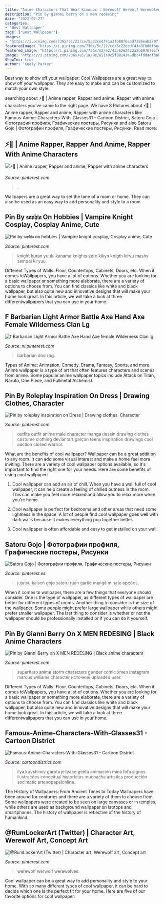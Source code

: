 ```yaml
---
title: "Anime Characters That Wear Kimonos : Werewolf Werwolf Werewolves"
description: "Pin by gianni berry on x men redesing"
date: "2022-07-27"
categories:
- "Best Wallpaper"
tags: ["Best Wallpaper"]
images:
- "https://i.pinimg.com/736x/5c/22/ce/5c22cedf41a3fb88f6ead7388eab2707.jpg"
featuredImage: "https://i.pinimg.com/736x/5c/22/ce/5c22cedf41a3fb88f6ead7388eab2707.jpg"
featured_image: "https://i.pinimg.com/736x/62/e2/42/62e2422a2b697676cf662a3d8397c585.jpg"
image: "https://i.pinimg.com/736x/85/1a/0c/851a0c5f88143e8dbc4fddadf3a8d5ab.jpg"
ShowToc: true
author: "Keely Parker"
---
```



Best way to show off your wallpaper:
Cool Wallpapers are a great way to show off your wallpaper. They are easy to make and can be customized to match your own style.

	

		
searching about ⚡🍑 | Anime rapper, Rapper and anime, Rapper with anime characters you've came to the right page. We have 8 Pictures about ⚡🍑 | Anime rapper, Rapper and anime, Rapper with anime characters like Famous-Anime-Characters-With-Glasses31 - Cartoon District, Satoru Gojo | Фотографии профиля, Графические постеры, Рисунки and also Satoru Gojo | Фотографии профиля, Графические постеры, Рисунки. Read more:
		
    
## ⚡🍑 | Anime Rapper, Rapper And Anime, Rapper With Anime Characters

<img loading=lazy src="https://i.pinimg.com/736x/62/e2/42/62e2422a2b697676cf662a3d8397c585.jpg" onerror="this.onerror=null;this.src='https://tse1.mm.bing.net/th?id=OIP.19RhqsRnyQqmINSBVhYeYgHaFW&amp;pid=15.1';" alt="⚡🍑 | Anime rapper, Rapper and anime, Rapper with anime characters">

_Source: pinterest.com_

>. 

	

Wallpapers are a great way to set the tone of a room or home. They can also be used as an easy way to add personality and style to a room.

    
## Pin By 𝔰𝔬𝔭𝔥𝔦𝔞 On Hobbies | Vampire Knight Cosplay, Cosplay Anime, Cute

<img loading=lazy src="https://i.pinimg.com/736x/5c/22/ce/5c22cedf41a3fb88f6ead7388eab2707.jpg" onerror="this.onerror=null;this.src='https://tse2.mm.bing.net/th?id=OIP.FLXK216qhl2LTgGIaS_sNAHaLH&amp;pid=15.1';" alt="Pin by 𝔰𝔬𝔭𝔥𝔦𝔞 on hobbies | Vampire knight cosplay, Cosplay anime, Cute">

_Source: pinterest.com_

>knight kuran yuuki kaname knights zero kikyo knigth kiryu mashy sempai kiryuu. 

	

Different Types of Walls: Floor, Countertops, Cabinets, Doors, etc.
When it comes toWallpapers, you have a lot of options. Whether you are looking for a basic wallpaper or something more elaborate, there are a variety of options to choose from. You can find classics like white and black wallpaper, but also quite new and innovative designs that will make your home look great. In this article, we will take a look at three differentwallpapers that you can use in your home.

    
## F Barbarian Light Armor Battle Axe Hand Axe Female Wilderness Clan Lg

<img loading=lazy src="https://i.pinimg.com/736x/85/1a/0c/851a0c5f88143e8dbc4fddadf3a8d5ab.jpg" onerror="this.onerror=null;this.src='https://tse4.mm.bing.net/th?id=OIP.mPyRX8Wt3Tq4rvyWcxdvwQHaMA&amp;pid=15.1';" alt="f Barbarian Light Armor Battle Axe Hand Axe female Wilderness Clan lg">

_Source: nl.pinterest.com_

>barbarian dnd rpg. 

	

Types of Anime: Animation, Comedy, Drama, Fantasy, Sports, and more
Anime wallpaper is a type of art that often features characters and scenes from anime. Some popular anime wallpaper topics include Attack on Titan, Naruto, One Piece, and Fullmetal Alchemist.

    
## Pin By Roleplay Inspiration On Dress | Drawing Clothes, Character

<img loading=lazy src="https://i.pinimg.com/736x/06/da/01/06da01a521156f413ae8a601a63d66f5.jpg" onerror="this.onerror=null;this.src='https://tse4.mm.bing.net/th?id=OIP.XAmL8xjgoIoJxbwchoIJXQHaQT&amp;pid=15.1';" alt="Pin by roleplay inspiration on Dress | Drawing clothes, Character">

_Source: pinterest.com_

>outfits outfit anime male character manga dessin drawing clothes costume clothing deviantart garçon teens inspiration drawings cool auction closed warrior. 

	

What are the benefits of cool wallpaper?
Wallpaper can be a great addition to any room. It can add some visual interest and make a home feel more inviting. There are a variety of cool wallpaper options available, so it's important to find the right one for your needs. Here are some benefits of using cool wallpaper: 
1. Cool wallpaper can add an air of chill. When you have a wall full of cool wallpaper, it can help create a feeling of chilled outness in the room. This can make you feel more relaxed and allow you to relax more when you're home. 

2. Cool wallpaper is perfect for bedrooms and other areas that need some lightness in the space. A lot of people find cool wallpaper goes well with dark walls because it makes everything pop together better. 

3. Cool wallpaper is often affordable and easy to get installed on your wall!

    
## Satoru Gojo | Фотографии профиля, Графические постеры, Рисунки

<img loading=lazy src="https://i.pinimg.com/736x/7d/07/74/7d0774c44f6768a8e5696edff37731e9.jpg" onerror="this.onerror=null;this.src='https://tse3.mm.bing.net/th?id=OIP.-WOQAg0fXxOS_nCQTkm93QHaHa&amp;pid=15.1';" alt="Satoru Gojo | Фотографии профиля, Графические постеры, Рисунки">

_Source: pinterest.es_

>jujutsu kaisen gojo satoru ruan gartic mangá minato opções. 

	

When it comes to wallpaper, there are a few things that everyone should consider. One is the type of wallpaper, as different types of wallpaper are better for different types of rooms. Another thing to consider is the size of the wallpaper. Some people might prefer large wallpaper while others might prefer smaller wallpaper. The last thing to consider is whether or not the wallpaper should be professionally installed or if you can do it yourself.

    
## Pin By Gianni Berry On X MEN REDESING | Black Anime Characters

<img loading=lazy src="https://i.pinimg.com/736x/65/3a/79/653a79630ac946d56abe9ca156f6bca1--african-american-art-black-art.jpg" onerror="this.onerror=null;this.src='https://tse1.mm.bing.net/th?id=OIP.mZOlM3xfwkBZFrrpc0KtwQHaLc&amp;pid=15.1';" alt="Pin by Gianni Berry on X MEN REDESING | Black anime characters">

_Source: pinterest.com_

>superhero anime storm characters gender comic xmen instagram marcus williams character источник uploaded user. 

	

Different Types of Walls: Floor, Countertops, Cabinets, Doors, etc.
When it comes toWallpapers, you have a lot of options. Whether you are looking for a basic wallpaper or something more elaborate, there are a variety of options to choose from. You can find classics like white and black wallpaper, but also quite new and innovative designs that will make your home look great. In this article, we will take a look at three differentwallpapers that you can use in your home.

    
## Famous-Anime-Characters-With-Glasses31 - Cartoon District

<img loading=lazy src="http://www.cartoondistrict.com/wp-content/uploads/2020/09/Famous-Anime-Characters-With-Glasses31.jpg" onerror="this.onerror=null;this.src='https://tse1.mm.bing.net/th?id=OIP.kfEA6u3AKaQB7s6DMWMQrQHaHa&amp;pid=15.1';" alt="Famous-Anime-Characters-With-Glasses31 - Cartoon District">

_Source: cartoondistrict.com_

>ilya kuvshinov garota jellyace geeta animación mina fofa signos ilustrações conceitual historietas muchacha artística producción socimatic artenopapelonline. 

	

The History of Wallpapers: From Ancient Times to Today
Wallpapers have been around for centuries and there are a variety of them to choose from. Some wallpapers were created to be seen on large canvases or in temples, while others are used as background wallpaper on laptops and smartphones. The history of wallpaper is reflective of the history of humankind.

    
## @RumLockerArt (Twitter) | Character Art, Werewolf Art, Concept Art

<img loading=lazy src="https://i.pinimg.com/736x/6c/1a/b0/6c1ab02f5901d2f3ee371bba2e2935ca.jpg" onerror="this.onerror=null;this.src='https://tse1.mm.bing.net/th?id=OIP.5vLcqh75my1y2WXTC3xKsAHaJ8&amp;pid=15.1';" alt="@RumLockerArt (Twitter) | Character art, Werewolf art, Concept art">

_Source: pinterest.com_

>werewolf werwolf werewolves. 

	

Cool wallpaper can be a great way to add personality and style to your home. With so many different types of cool wallpaper, it can be hard to decide which one is the perfect fit for your home. Here are five of our favorite options for cool wallpaper: 

